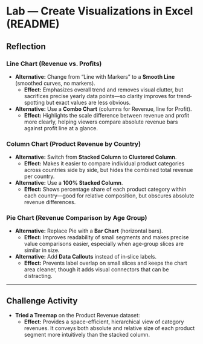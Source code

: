 # Lab — Create Visualizations in Excel (README)

## Reflection

### Line Chart (Revenue vs. Profits)
- **Alternative:** Change from “Line with Markers” to a **Smooth Line** (smoothed curves, no markers).  
  - **Effect:** Emphasizes overall trend and removes visual clutter, but sacrifices precise yearly data points—so clarity improves for trend‐spotting but exact values are less obvious.  
- **Alternative:** Use a **Combo Chart** (columns for Revenue, line for Profit).  
  - **Effect:** Highlights the scale difference between revenue and profit more clearly, helping viewers compare absolute revenue bars against profit line at a glance.

### Column Chart (Product Revenue by Country)
- **Alternative:** Switch from **Stacked Column** to **Clustered Column**.  
  - **Effect:** Makes it easier to compare individual product categories across countries side by side, but hides the combined total revenue per country.  
- **Alternative:** Use a **100% Stacked Column**.  
  - **Effect:** Shows percentage share of each product category within each country—good for relative composition, but obscures absolute revenue differences.

### Pie Chart (Revenue Comparison by Age Group)
- **Alternative:** Replace Pie with a **Bar Chart** (horizontal bars).  
  - **Effect:** Improves readability of small segments and makes precise value comparisons easier, especially when age‐group slices are similar in size.  
- **Alternative:** Add **Data Callouts** instead of in‐slice labels.  
  - **Effect:** Prevents label overlap on small slices and keeps the chart area cleaner, though it adds visual connectors that can be distracting.

---

## Challenge Activity

- **Tried a Treemap** on the Product Revenue dataset:  
  - **Effect:** Provides a space-efficient, hierarchical view of category revenues. It conveys both absolute and relative size of each product segment more intuitively than the stacked column.
